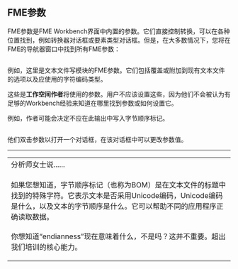   <div id="readme" class="readme blob instapaper_body">
    <article class="markdown-body entry-content" itemprop="text"><h2><a id="user-content-fme-parameters" class="anchor" aria-hidden="true" href="https://github.com/safesoftware/FMETraining/blob/Desktop-Advanced-2018/DesktopAdvanced4Parameters/4.01.FMEParameters.md#fme-parameters"></a><font style="vertical-align: inherit;"><font style="vertical-align: inherit;">FME参数</font></font></h2>
<p><font style="vertical-align: inherit;"><font style="vertical-align: inherit;">FME参数是FME Workbench界面中内置的参数。</font><font style="vertical-align: inherit;">它们直接控制转换，可以在各种位置找到，例如转换器对话框或要素类型对话框。</font><font style="vertical-align: inherit;">但是，在大多数情况下，您将在FME的导航器窗口中找到所有FME参数：</font></font></p>
<p><a target="_blank" href="https://github.com/safesoftware/FMETraining/blob/Desktop-Advanced-2018/DesktopAdvanced4Parameters/Images/Img4.001.WriterParameters.png"><img src="./Images/Img4.001.WriterParameters.png" alt="" style="max-width:100%;"></a></p>
<p><font style="vertical-align: inherit;"><font style="vertical-align: inherit;">例如，这里是文本文件写模块的FME参数。</font><font style="vertical-align: inherit;">它们包括覆盖或附加到现有文本文件的选项以及应使用的字符编码类型。</font></font></p>
<p><font style="vertical-align: inherit;"><font style="vertical-align: inherit;">这些是</font></font><strong><font style="vertical-align: inherit;"><font style="vertical-align: inherit;">工作空间作者</font></font></strong><font style="vertical-align: inherit;"><font style="vertical-align: inherit;">将使用的</font><font style="vertical-align: inherit;">参数</font><font style="vertical-align: inherit;">。</font><font style="vertical-align: inherit;">用户不应该设置这些，因为他们不会被认为有足够的Workbench经验来知道在哪里找到参数或如何设置它。</font></font></p>
<p><font style="vertical-align: inherit;"><font style="vertical-align: inherit;">例如，作者可能会决定不应在此输出中写入字节顺序标记。</font></font></p>
<p><a target="_blank" href="https://github.com/safesoftware/FMETraining/blob/Desktop-Advanced-2018/DesktopAdvanced4Parameters/Images/Img4.002.SetWriterParameters.png"><img src="./Images/Img4.002.SetWriterParameters.png" alt="" style="max-width:100%;"></a></p>
<p><font style="vertical-align: inherit;"><font style="vertical-align: inherit;">他们双击参数以打开一个对话框，在该对话框中可以更改参数值。</font></font></p>
<hr>

<table>
<tbody><tr>
<td>
<i></i><font style="vertical-align: inherit;"><font style="vertical-align: inherit;">
分析师女士说......
</font></font></td>
</tr>
<tr>
<td><font style="vertical-align: inherit;"><font style="vertical-align: inherit;">

如果您想知道，字节顺序标记（也称为BOM）是在文本文件的标题中找到的特殊字符。</font><font style="vertical-align: inherit;">它表示文本是否采用Unicode编码，Unicode编码是什么，以及文本的字节顺序是什么。</font><font style="vertical-align: inherit;">它可以帮助不同的应用程序正确读取数据。
</font></font><br><br><font style="vertical-align: inherit;"><font style="vertical-align: inherit;">你想知道“endianness”现在意味着什么，不是吗？</font><font style="vertical-align: inherit;">这并不重要。</font><font style="vertical-align: inherit;">超出我们培训的核心能力。

</font></font></td>
</tr>
</tbody></table>
</article>
  </div>
</body></html>
